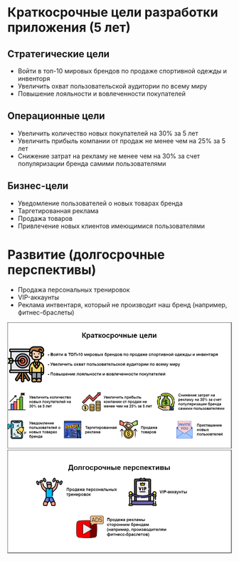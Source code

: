 # Краткосрочные цели разработки приложения (5 лет)
## Стратегические цели
- Войти в топ-10 мировых брендов по продаже спортивной одежды и инвенторя
- Увеличить охват пользовательской аудитории по всему миру
- Повышение лояльности и вовлеченности покупателей

## Операционные цели
- Увеличить количество новых покупателей на 30% за 5 лет
- Увеличить прибыль компании от продаж не менее чем на 25% за 5 лет
- Снижение затрат на рекламу не менее чем на 30% за счет популяризации бренда самими пользователями

## Бизнес-цели
- Уведомление пользователей о новых товарах бренда
- Таргетированная реклама
- Продажа товаров
- Привлечение новых клиентов имеющимися пользователями

# Развитие (долгосрочные перспективы)
- Продажа персональных тренировок
- VIP-аккаунты
- Реклама интвентаря, который не производит наш бренд (например, фитнес-браслеты)

![img_2.png](img_2.png)
![img_1.png](img_1.png)